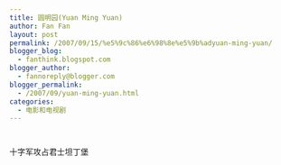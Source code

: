 ```yaml
---
title: 圆明园(Yuan Ming Yuan)
author: Fan Fan
layout: post
permalink: /2007/09/15/%e5%9c%86%e6%98%8e%e5%9b%adyuan-ming-yuan/
blogger_blog:
  - fanthink.blogspot.com
blogger_author:
  - fannoreply@blogger.com
blogger_permalink:
  - /2007/09/yuan-ming-yuan.html
categories:
  - 电影和电视剧
---
```

<a onblur="try {parent.deselectBloggerImageGracefully();} catch(e) {}" href="http://4.bp.blogspot.com/_lz-dDaxCZHc/RuyzwWZIAQI/AAAAAAAAADM/2-qA7PKgE9A/s1600-h/%5B%E5%9C%86%E6%98%8E%E5%9B%AD%5D.The.Old.Summer.Palace.2006.Subbed.DVDSCR-Dsdiy%5B%28130778%2912-38-36%5D.JPG"><img style="margin: 0px auto 10px; display: block; text-align: center; cursor: pointer;" src="http://4.bp.blogspot.com/_lz-dDaxCZHc/RuyzwWZIAQI/AAAAAAAAADM/2-qA7PKgE9A/s400/%5B%E5%9C%86%E6%98%8E%E5%9B%AD%5D.The.Old.Summer.Palace.2006.Subbed.DVDSCR-Dsdiy%5B%28130778%2912-38-36%5D.JPG" alt="" id="BLOGGER_PHOTO_ID_5110657320384725250" border="0" /></a>  
十字军攻占君士坦丁堡  
<a onblur="try {parent.deselectBloggerImageGracefully();} catch(e) {}" href="http://2.bp.blogspot.com/_lz-dDaxCZHc/Ruy7p2ZIARI/AAAAAAAAADU/R7qS8qP57Uc/s1600-h/%25CA%25AE%25D7%25D6%25BE%25FC%25D5%25BC%25C1%25EC%25BE%25FD%25CA%25BF%25CC%25B9%25B6%25A1%25B1%25A4.jpg"><img style="margin: 0px auto 10px; display: block; text-align: center; cursor: pointer;" src="http://2.bp.blogspot.com/_lz-dDaxCZHc/Ruy7p2ZIARI/AAAAAAAAADU/R7qS8qP57Uc/s400/%25CA%25AE%25D7%25D6%25BE%25FC%25D5%25BC%25C1%25EC%25BE%25FD%25CA%25BF%25CC%25B9%25B6%25A1%25B1%25A4.jpg" alt="" id="BLOGGER_PHOTO_ID_5110666004808597778" border="0" /></a>